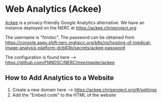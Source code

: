 # Web Analytics (Ackee)

[Ackee](https://ackee.electerious.com/) is a privacy-friendly Google Analytics alternative.
We have an instance deployed on the NERC at https://ackee.chrisproject.org

The username is "fnndsc". The password can be obtained from
https://console.apps.shift.nerc.mghpcc.org/k8s/ns/hosting-of-medical-image-analysis-platform-dcb83b/secrets/ackee-password

The configuration is found here --> https://github.com/FNNDSC/NERC/tree/master/ackee

## How to Add Analytics to a Website

1. Create a new domain here --> https://ackee.chrisproject.org/#/settings
2. Add the "Embed code" to the HTML of the website
